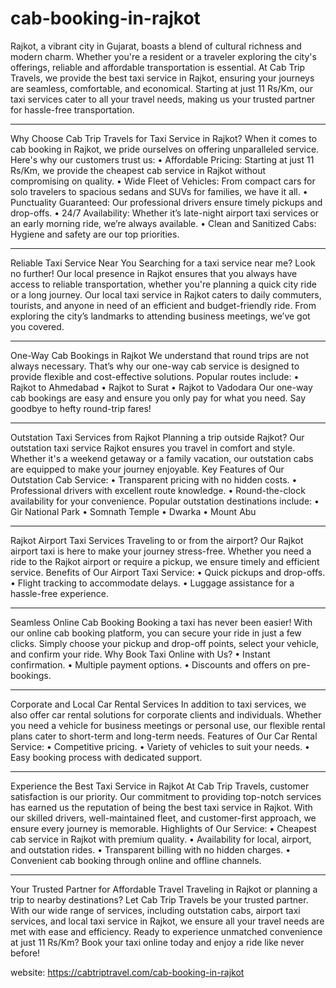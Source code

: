 # cab-booking-in-rajkot

Rajkot, a vibrant city in Gujarat, boasts a blend of cultural richness and modern charm. Whether you're a resident or a traveler exploring the city's offerings, reliable and affordable transportation is essential. At Cab Trip Travels, we provide the best taxi service in Rajkot, ensuring your journeys are seamless, comfortable, and economical. Starting at just 11 Rs/Km, our taxi services cater to all your travel needs, making us your trusted partner for hassle-free transportation.
________________________________________
Why Choose Cab Trip Travels for Taxi Service in Rajkot?
When it comes to cab booking in Rajkot, we pride ourselves on offering unparalleled service. Here's why our customers trust us:
•	Affordable Pricing: Starting at just 11 Rs/Km, we provide the cheapest cab service in Rajkot without compromising on quality.
•	Wide Fleet of Vehicles: From compact cars for solo travelers to spacious sedans and SUVs for families, we have it all.
•	Punctuality Guaranteed: Our professional drivers ensure timely pickups and drop-offs.
•	24/7 Availability: Whether it’s late-night airport taxi services or an early morning ride, we’re always available.
•	Clean and Sanitized Cabs: Hygiene and safety are our top priorities.
________________________________________
Reliable Taxi Service Near You
Searching for a taxi service near me? Look no further! Our local presence in Rajkot ensures that you always have access to reliable transportation, whether you're planning a quick city ride or a long journey.
Our local taxi service in Rajkot caters to daily commuters, tourists, and anyone in need of an efficient and budget-friendly ride. From exploring the city’s landmarks to attending business meetings, we’ve got you covered.
________________________________________
One-Way Cab Bookings in Rajkot
We understand that round trips are not always necessary. That’s why our one-way cab service is designed to provide flexible and cost-effective solutions. Popular routes include:
•	Rajkot to Ahmedabad
•	Rajkot to Surat
•	Rajkot to Vadodara
Our one-way cab bookings are easy and ensure you only pay for what you need. Say goodbye to hefty round-trip fares!
________________________________________
Outstation Taxi Services from Rajkot
Planning a trip outside Rajkot? Our outstation taxi service Rajkot ensures you travel in comfort and style. Whether it's a weekend getaway or a family vacation, our outstation cabs are equipped to make your journey enjoyable.
Key Features of Our Outstation Cab Service:
•	Transparent pricing with no hidden costs.
•	Professional drivers with excellent route knowledge.
•	Round-the-clock availability for your convenience.
Popular outstation destinations include:
•	Gir National Park
•	Somnath Temple
•	Dwarka
•	Mount Abu
________________________________________
Rajkot Airport Taxi Services
Traveling to or from the airport? Our Rajkot airport taxi is here to make your journey stress-free. Whether you need a ride to the Rajkot airport or require a pickup, we ensure timely and efficient service.
Benefits of Our Airport Taxi Service:
•	Quick pickups and drop-offs.
•	Flight tracking to accommodate delays.
•	Luggage assistance for a hassle-free experience.
________________________________________
Seamless Online Cab Booking
Booking a taxi has never been easier! With our online cab booking platform, you can secure your ride in just a few clicks. Simply choose your pickup and drop-off points, select your vehicle, and confirm your ride.
Why Book Taxi Online with Us?
•	Instant confirmation.
•	Multiple payment options.
•	Discounts and offers on pre-bookings.
________________________________________
Corporate and Local Car Rental Services
In addition to taxi services, we also offer car rental solutions for corporate clients and individuals. Whether you need a vehicle for business meetings or personal use, our flexible rental plans cater to short-term and long-term needs.
Features of Our Car Rental Service:
•	Competitive pricing.
•	Variety of vehicles to suit your needs.
•	Easy booking process with dedicated support.
________________________________________
Experience the Best Taxi Service in Rajkot
At Cab Trip Travels, customer satisfaction is our priority. Our commitment to providing top-notch services has earned us the reputation of being the best taxi service in Rajkot. With our skilled drivers, well-maintained fleet, and customer-first approach, we ensure every journey is memorable.
Highlights of Our Service:
•	Cheapest cab service in Rajkot with premium quality.
•	Availability for local, airport, and outstation rides.
•	Transparent billing with no hidden charges.
•	Convenient cab booking through online and offline channels.
________________________________________
Your Trusted Partner for Affordable Travel
Traveling in Rajkot or planning a trip to nearby destinations? Let Cab Trip Travels be your trusted partner. With our wide range of services, including outstation cabs, airport taxi services, and local taxi service in Rajkot, we ensure all your travel needs are met with ease and efficiency.
Ready to experience unmatched convenience at just 11 Rs/Km? Book your taxi online today and enjoy a ride like never before!

website: https://cabtriptravel.com/cab-booking-in-rajkot
